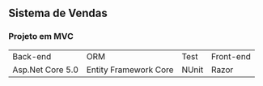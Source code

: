 <h2>Sistema de Vendas</h2>
<h3>Projeto em MVC</h3>
<table>
  <tr>
    <td>Back-end</td>
    <td>ORM</td>
    <td>Test</td>
    <td>Front-end</td>
  </tr>
  <tr>
    <td>Asp.Net Core 5.0</td>
    <td>Entity Framework Core</td>
    <td>NUnit</td>
    <td>Razor</td>
  </tr>
</table>
